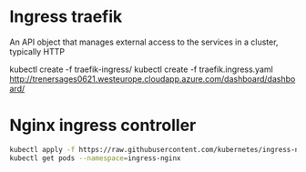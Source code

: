 # Ingress traefik
An API object that manages external access to the services in a cluster, typically HTTP

kubectl create -f traefik-ingress/
kubectl create -f traefik.ingress.yaml
http://trenersages0621.westeurope.cloudapp.azure.com/dashboard/dashboard/

# Nginx ingress controller

```sh
kubectl apply -f https://raw.githubusercontent.com/kubernetes/ingress-nginx/controller-v1.3.1/deploy/static/provider/cloud/deploy.yaml
kubectl get pods --namespace=ingress-nginx
```